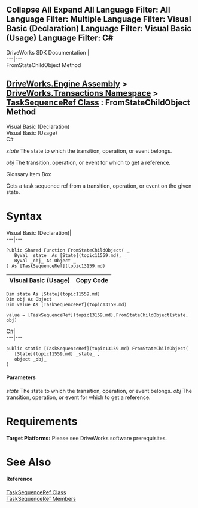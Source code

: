 Collapse All Expand All Language Filter: All  Language Filter: Multiple  Language Filter: Visual Basic (Declaration) Language Filter: Visual Basic (Usage) Language Filter: C#  
---  
DriveWorks SDK Documentation  |   
---|---  
FromStateChildObject Method   
  
[DriveWorks.Engine Assembly](topic2156.md) > [DriveWorks.Transactions Namespace](topic12835.md) > [TaskSequenceRef Class](topic13159.md) : FromStateChildObject Method  
---  
  
Visual Basic (Declaration)    
Visual Basic (Usage)    
C# 

_state_
    The state to which the transition, operation, or event belongs.

_obj_
    The transition, operation, or event for which to get a reference.

Glossary Item Box

Gets a task sequence ref from a transition, operation, or event on the given state. 

# Syntax

Visual Basic (Declaration)|   
---|---  
      
    
    Public Shared Function FromStateChildObject( _
       ByVal _state_ As [State](topic11559.md), _
       ByVal _obj_ As Object _
    ) As [TaskSequenceRef](topic13159.md)  
  
Visual Basic (Usage)| Copy Code  
---|---  
      
    
    Dim state As [State](topic11559.md)
    Dim obj As Object
    Dim value As [TaskSequenceRef](topic13159.md)
     
    value = [TaskSequenceRef](topic13159.md).FromStateChildObject(state, obj)  
  
C#|   
---|---  
      
    
    public static [TaskSequenceRef](topic13159.md) FromStateChildObject( 
       [State](topic11559.md) _state_ ,
       object _obj_
    )  
  
#### Parameters

 _state_
    The state to which the transition, operation, or event belongs.
_obj_
    The transition, operation, or event for which to get a reference.

# Requirements

**Target Platforms:** Please see DriveWorks software prerequisites.

# See Also

#### Reference

[TaskSequenceRef Class](topic13159.md)   
[TaskSequenceRef Members](topic13160.md)



